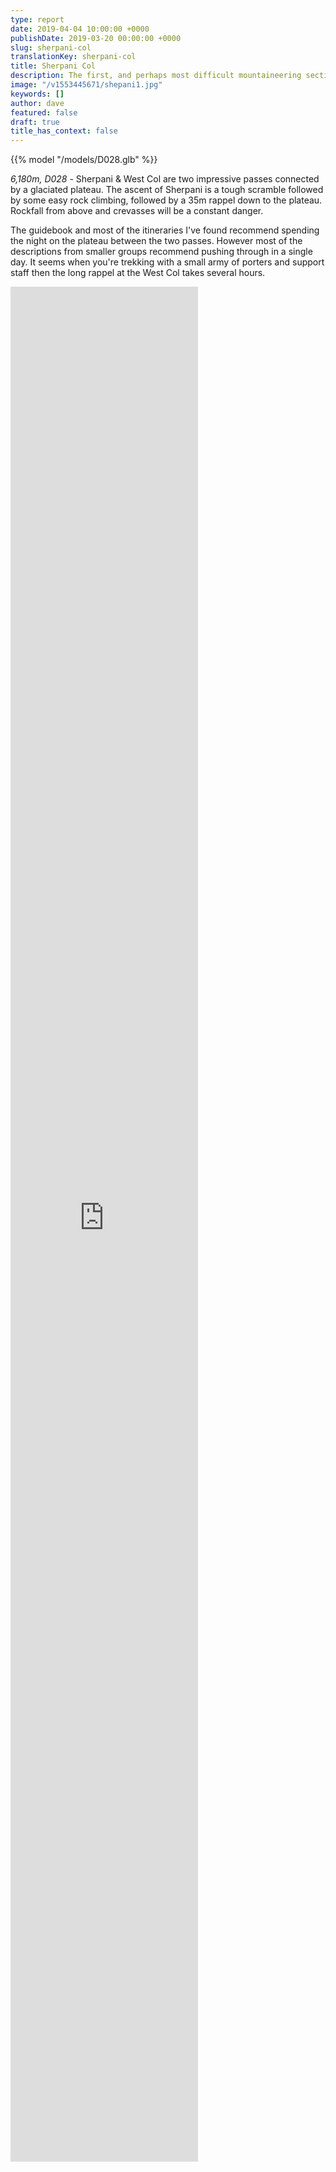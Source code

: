 ```yaml
---
type: report
date: 2019-04-04 10:00:00 +0000
publishDate: 2019-03-20 00:00:00 +0000
slug: sherpani-col
translationKey: sherpani-col
title: Sherpani Col
description: The first, and perhaps most difficult mountaineering section on our route.
image: "/v1553445671/shepani1.jpg"
keywords: []
author: dave
featured: false
draft: true
title_has_context: false
---
```


{{% model "/models/D028.glb" %}}

_6,180m, D028_ - Sherpani & West Col are two impressive passes connected by a glaciated plateau. The ascent of Sherpani is a tough scramble followed by some easy rock climbing, followed by a 35m rappel down to the plateau. Rockfall from above and crevasses will be a constant danger.

The guidebook and most of the itineraries I've found recommend spending the night on the plateau between the two passes. However most of the descriptions from smaller groups recommend pushing through in a single day. It seems when you're trekking with a small army of porters and support staff then the long rappel at the West Col takes several hours.

<iframe class="youtube" style="height:75vh;" frameBorder="0" allowfullscreen src="https://umap.openstreetmap.fr/en/map/untitled-map_307223?scaleControl=false&miniMap=false&scrollWheelZoom=false&zoomControl=true&allowEdit=false&moreControl=false&searchControl=null&tilelayersControl=null&embedControl=null&datalayersControl=null&onLoadPanel=undefined&captionBar=false&fullscreenControl=null&datalayers=809594#14/27.8553/87.0115"></iframe>